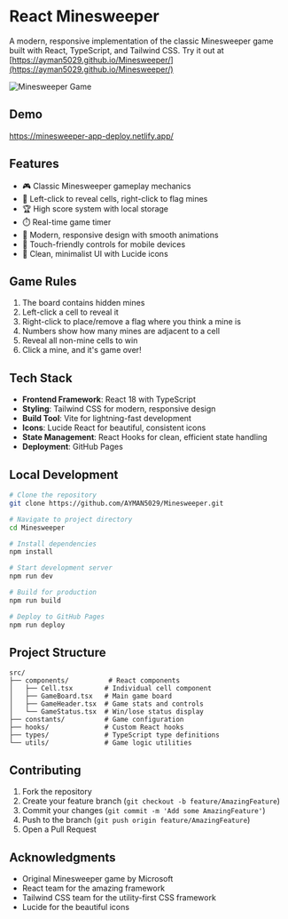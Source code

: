 # React Minesweeper

A modern, responsive implementation of the classic Minesweeper game built with React, TypeScript, and Tailwind CSS. Try it out at [https://ayman5029.github.io/Minesweeper/](https://ayman5029.github.io/Minesweeper/)

![Minesweeper Game](https://i.imgur.com/4zoaONN.png)

## Demo
https://minesweeper-app-deploy.netlify.app/ 

## Features

- 🎮 Classic Minesweeper gameplay mechanics
- 🎯 Left-click to reveal cells, right-click to flag mines
- 🏆 High score system with local storage
- ⏱️ Real-time game timer
- 🎨 Modern, responsive design with smooth animations
- 📱 Touch-friendly controls for mobile devices
- 🌙 Clean, minimalist UI with Lucide icons

## Game Rules

1. The board contains hidden mines
2. Left-click a cell to reveal it
3. Right-click to place/remove a flag where you think a mine is
4. Numbers show how many mines are adjacent to a cell
5. Reveal all non-mine cells to win
6. Click a mine, and it's game over!

## Tech Stack

- **Frontend Framework**: React 18 with TypeScript
- **Styling**: Tailwind CSS for modern, responsive design
- **Build Tool**: Vite for lightning-fast development
- **Icons**: Lucide React for beautiful, consistent icons
- **State Management**: React Hooks for clean, efficient state handling
- **Deployment**: GitHub Pages

## Local Development

```bash
# Clone the repository
git clone https://github.com/AYMAN5029/Minesweeper.git

# Navigate to project directory
cd Minesweeper

# Install dependencies
npm install

# Start development server
npm run dev

# Build for production
npm run build

# Deploy to GitHub Pages
npm run deploy
```

## Project Structure

```
src/
├── components/          # React components
│   ├── Cell.tsx        # Individual cell component
│   ├── GameBoard.tsx   # Main game board
│   ├── GameHeader.tsx  # Game stats and controls
│   └── GameStatus.tsx  # Win/lose status display
├── constants/          # Game configuration
├── hooks/              # Custom React hooks
├── types/              # TypeScript type definitions
└── utils/              # Game logic utilities
```

## Contributing

1. Fork the repository
2. Create your feature branch (`git checkout -b feature/AmazingFeature`)
3. Commit your changes (`git commit -m 'Add some AmazingFeature'`)
4. Push to the branch (`git push origin feature/AmazingFeature`)
5. Open a Pull Request


## Acknowledgments

- Original Minesweeper game by Microsoft
- React team for the amazing framework
- Tailwind CSS team for the utility-first CSS framework
- Lucide for the beautiful icons


